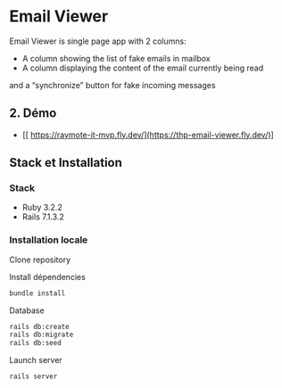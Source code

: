 # Email Viewer

Email Viewer is single page app with 2 columns:

- A column showing the list of fake emails in mailbox
- A column displaying the content of the email currently being read
  
and a “synchronize” button for fake incoming messages

## 2. Démo 
- [[ https://raymote-it-mvp.fly.dev/](https://thp-email-viewer.fly.dev/)]

## Stack et Installation
### Stack
- Ruby 3.2.2
- Rails 7.1.3.2
### Installation locale
Clone repository

Install dépendencies

```bash
bundle install
```

Database

```bash
rails db:create
rails db:migrate
rails db:seed
```

Launch server

```bash
rails server
```

